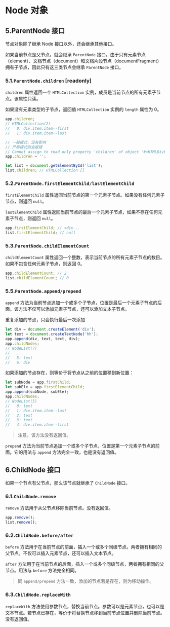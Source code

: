 # Node 对象

## 5.ParentNode 接口

节点对象除了继承 Node 接口以外，还会继承其他接口。

如果当前节点是父节点，就会继承 `ParentNode` 接口。由于只有元素节点（element）、文档节点（document）和文档片段节点（documentFragment）拥有子节点，因此只有这三类节点会继承 `ParentNode` 接口。

### 5.1.`ParentNode.children` [readonly]

`children` 属性返回一个 `HTMLCollection` 实例，成员是当前节点的所有元素子节点。该属性只读。

如果没有元素类型的子节点，返回值 `HTMLCollection` 实例的 `length` 属性为 0。

```js
app.children;
// HTMLCollection(2)
//   0: div.item.item--first
//   1: div.item.item--last

// 一般模式，没有影响
// 严格模式则会报错
// Cannot assign to read only property 'children' of object '#<HTMLDivElement>'
app.children = '';

let list = document.getElementById('list');
list.children; // HTMLCollection []
```

### 5.2.`ParentNode.firstElementChild/lastElementChild`

`firstElementChild` 属性返回当前节点的第一个元素子节点。如果没有任何元素子节点，则返回 `null`。

`lastElementChild` 属性返回当前节点的最后一个元素子节点，如果不存在任何元素子节点，则返回 `null`。

```js
app.firstElementChild; // <div...
list.firstElementChild; // null
```

### 5.3.`ParentNode.childElementCount`

`childElementCount` 属性返回一个整数，表示当前节点的所有元素子节点的数目。如果不包含任何元素子节点，则返回 0。

```js
app.childElementCount; // 2
list.childElementCount; // 0
```

### 5.5.`ParentNode.append/prepend`

`append` 方法为当前节点追加一个或多个子节点，位置是最后一个元素子节点的后面。该方法不仅可以添加元素子节点，还可以添加文本子节点。

重复添加的节点，只会执行最后一次添加

```js
let div = document.createElement('div');
let text = document.createTextNode('hh');
app.append(div, text, text, div);
app.childNodes;
// NodeList(7)
//   ...
//   5: text
//   6: div
```

如果添加的节点存在，则等价于将节点从之前的位置移到新位置：

```js
let subNode = app.firstChild;
let subEle = app.firstElementChild;
app.append(subNode, subEle);
app.childNodes;
// NodeList(5)
//   0: text
//   1: div.item.item--last
//   2: text
//   3: text
//   4: div.item.item--first
```

> 注意，该方法没有返回值。

`prepend` 方法为当前节点追加一个或多个子节点，位置是第一个元素子节点的前面。它的用法与 `append` 方法完全一致，也是没有返回值。

## 6.ChildNode 接口

如果一个节点有父节点，那么该节点就继承了 `ChildNode` 接口。

### 6.1.`ChildNode.remove`

`remove` 方法用于从父节点移除当前节点。没有返回值。

```js
app.remove();
list.remove();
```

### 6.2.`ChildNode.before/after`

`before` 方法用于在当前节点的前面，插入一个或多个同级节点。两者拥有相同的父节点。不仅可以插入元素节点，还可以插入文本节点。

`after` 方法用于在当前节点的后面，插入一个或多个同级节点，两者拥有相同的父节点。用法与 `before` 方法完全相同。

> 同 `append/prepend` 方法一致，添加的节点若是存在，则为移动操作。

### 6.3.`ChildNode.replaceWith`

`replaceWith` 方法使用参数节点，替换当前节点。参数可以是元素节点，也可以是文本节点。若节点已存在，等价于将替换节点移到当前节点位置并删除当前节点。没有返回值。
